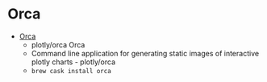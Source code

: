 # Orca
- [Orca](https://github.com/plotly/orca/)
  -  plotly/orca Orca
  - Command line application for generating static images of interactive plotly charts - plotly/orca
  - `brew cask install orca`
